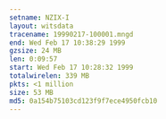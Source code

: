 ```yaml
---
setname: NZIX-I
layout: witsdata
tracename: 19990217-100001.mngd
end: Wed Feb 17 10:38:29 1999
gzsize: 24 MB
len: 0:09:57
start: Wed Feb 17 10:28:32 1999
totalwirelen: 339 MB
pkts: <1 million
size: 53 MB
md5: 0a154b75103cd123f9f7ece4950fcb10
---
```

